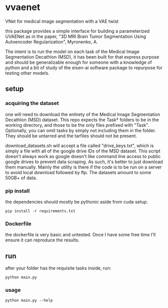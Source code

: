 # vvaenet

VNet for medical image segmentation with a VAE twist

this package provides a simple interface for building a parameterized UVAENet 
as in the paper, "3D MRI Brain Tumor Segmentation Using Autoencoder 
Regularization", Myronenko, A.

The intent is to run the model on each task of the Medical Image Segmentation Decathlon (MSD),
it has been built for that express purpose and should be generalizable enough for someone with
a knowledge of python and a bit of study of the eisen-ai software package to repurpose for 
testing other models.

## setup

### acquiring the dataset

one will need to download the entirety of the Medical Image Segmentation Decathlon (MSD) dataset.
This repo expects the Task* folders to be in the working directory, and those to be the only files 
prefixed with "Task".  Optionally, you can omit tasks by simply not including them in the folder.  
They should be untarred and the tarfiles should not be present.

download_datasets.sh will accept a file called "drive_keys.txt", which is simply a file with all of 
the google drive IDs of the MSD dataset. This script doesn't always work as google doesn't like 
command line access to public google drives to prevent data scraping. As such, it's better to just
download them manually. Mainly the utility is there if the code is to be run on a server to avoid 
local download followed by ftp. The datasets amount to some 50GB+ of data.

### pip install

the dependencies should mostly be pythonic aside from cuda setup.

```
pip install -r requirements.txt
```

### Dockerfile

the dockerfile is very basic and untested.  Once I have some free time I'll ensure it can reproduce 
the results.

## run

after your folder has the requisite tasks inside, run:

```
python main.py
```

### usage

```
python main.py --help



```